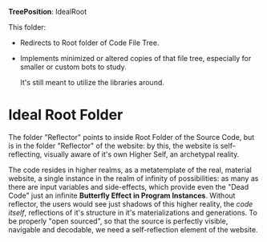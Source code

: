 __TreePosition__: IdealRoot

This folder:
- Redirects to Root folder of Code File Tree.
- Implements minimized or altered copies of that file tree, especially for smaller or custom bots to study.

  It's still meant to utilize the libraries around.

# Ideal Root Folder

The folder "Reflector" points to inside Root Folder of the Source Code, but is in the folder "Reflector" of the website: by this, the website is self-reflecting, visually aware of it's own Higher Self, an archetypal reality.

The code resides in higher realms, as a metatemplate of the real, material website, a single instance in the realm of infinity of possibilities: as many as there are input variables and side-effects, which provide even the "Dead Code" just an infinite __Butterfly Effect in Program Instances__. Without reflector, the users would see just shadows of this higher reality, the _code itself_, reflections of it's structure in it's materializations and generations. To be properly "open sourced", so that the source is perfectly visible, navigable and decodable, we need a self-reflection element of the website.
